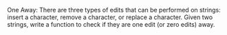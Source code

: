One Away: 
There are three types of edits that can be performed on strings: 
insert a character, remove a character, or replace a character.
Given two strings, write a function to check if they are one edit (or zero edits) away.
